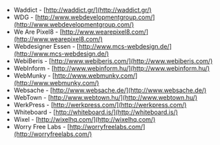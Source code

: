  * Waddict - [http://waddict.gr/](http://waddict.gr/)
 * WDG - [http://www.webdevelopmentgroup.com/](http://www.webdevelopmentgroup.com/)
 * We Are Pixel8 - [http://www.wearepixel8.com/](http://www.wearepixel8.com/)
 * Webdesigner Essen - [http://www.mcs-webdesign.de/](http://www.mcs-webdesign.de/)
 * WebiBeris - [http://www.webiberis.com/](http://www.webiberis.com/)
 * WebInform - [http://www.webinform.hu/](http://www.webinform.hu/)
 * WebMunky - [http://www.webmunky.com/](http://www.webmunky.com/)
 * Websache - [http://www.websache.de/](http://www.websache.de/)
 * WebTown - [http://www.webtown.hu/](http://www.webtown.hu/)
 * WerkPress - [http://werkpress.com/](http://werkpress.com/)
 * Whiteboard - [http://whiteboard.is/](http://whiteboard.is/)
 * Wixel - [http://wixelhq.com/](http://wixelhq.com/)
 * Worry Free Labs - [http://worryfreelabs.com/](http://worryfreelabs.com/)
